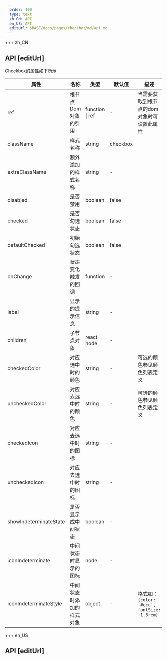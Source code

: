 ```yaml
---   
  order: 100
  type: text
  zh_CN: API
  en_US: API
  editUrl: $BASE/docs/pages/checkbox/md/api.md
---      
```


+++  zh_CN
## API [editUrl]     
Checkbox的属性如下所示    

| 属性 | 名称 | 类型 | 默认值 | 描述 |
| --- | --- | --- | --- | --- |
| ref | 根节点Dom对象的引用 | function \| ref | - | 当需要获取到根节点的dom对象时可设置此属性 |
| className | 样式名称 | string | checkbox |  |
| extraClassName | 额外添加的样式名称 | string | - |  |
| disabled | 是否禁用 | boolean | false |  |
| checked | 是否勾选状态 | boolean | false |  |
| defaultChecked | 初始勾选状态 | boolean | false |  |
| onChange | 状态变化触发的回调 | function | - |  |
| label | 显示的提示信息 | string | - |  |
| children | 子节点对象 | react node | - |  |
| checkedColor | 对应选中时的颜色 | string | - | 可选的颜色参见颜色列表定义 |
| uncheckedColor | 对应去选中时的颜色 | string | - | 可选的颜色参见颜色列表定义 |
| checkedIcon | 对应去选中时的图标 | string | - |  |
| uncheckedIcon | 对应去选中时的图标 | string | - |  |
| showIndeterminateState | 是否显示成中间状态 | boolean | - |  |
| iconIndeterminate | 中间状态时显示的图标 | node | - |  |
| iconIndeterminateStyle | 中间状态时添加的样式对象 | object | - | 格式如： <Code>{color: '#ccc', fontSize: '1.5rem}</Code>  |

+++ en_US
## API [editUrl]     

